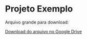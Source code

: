 # Projeto Exemplo

Arquivo grande para download:

[Download do arquivo no Google Drive](https://drive.google.com/file/d/1p0o7jHpzNb_E5gH4SRNcYa44-edyRDvj/view?usp=sharing)
